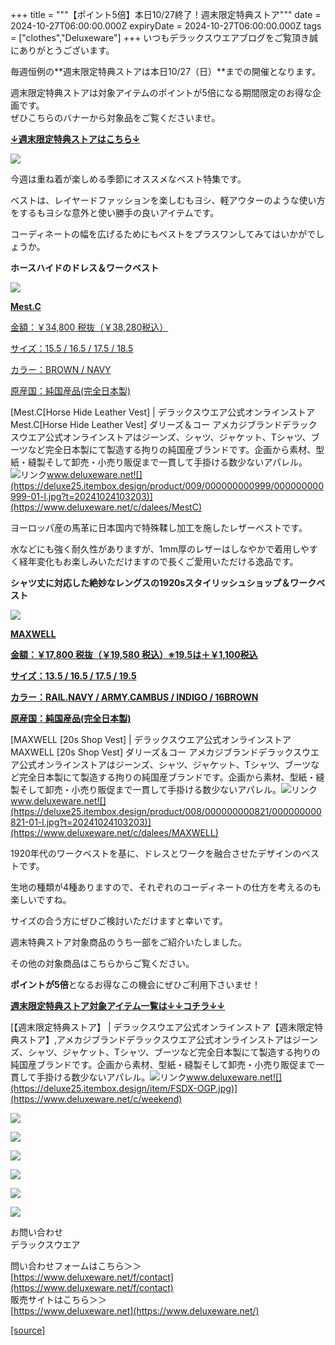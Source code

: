 +++
title = """【ポイント5倍】本日10/27終了！週末限定特典ストア"""
date = 2024-10-27T06:00:00.000Z
expiryDate = 2024-10-27T06:00:00.000Z
tags = ["clothes","Deluxeware"]
+++
いつもデラックスウエアブログをご覧頂き誠にありがとうございます。

毎週恒例の**週末限定特典ストアは本日10/27（日）**までの開催となります。

週末限定特典ストアは対象アイテムのポイントが5倍になる期間限定のお得な企画です。  
ぜひこちらのバナーから対象品をご覧くださいませ。

**[↓週末限定特典ストアはこちら↓](https://www.deluxeware.net/c/weekend)**

[![](https://stat.ameba.jp/user_images/20240928/11/deluxeware/6c/d3/j/o1200050015491461589.jpg)](https://www.deluxeware.net/c/weekend)

今週は重ね着が楽しめる季節にオススメなベスト特集です。

ベストは、レイヤードファッションを楽しむもヨシ、軽アウターのような使い方をするもヨシな意外と使い勝手の良いアイテムです。

コーディネートの幅を広げるためにもベストをプラスワンしてみてはいかがでしょうか。

**ホースハイドのドレス＆ワークベスト**

[![](https://stat.ameba.jp/user_images/20241025/12/deluxeware/54/33/j/o0800080015501984917.jpg)](https://www.deluxeware.net/c/dalees/MestC)

**[Mest.C](https://www.deluxeware.net/c/dalees/MestC)**

[金額：￥34,800 税抜（￥38,280税込）](https://www.deluxeware.net/c/dalees/MestC)

[サイズ：15.5 / 16.5 / 17.5 / 18.5](https://www.deluxeware.net/c/dalees/MestC)

[カラー：BROWN / NAVY](https://www.deluxeware.net/c/dalees/MestC)

[原産国：純国産品(完全日本製)](https://www.deluxeware.net/c/dalees/MestC)

[Mest.C\[Horse Hide Leather Vest\] | デラックスウエア公式オンラインストアMest.C\[Horse Hide Leather Vest\] ダリーズ＆コー アメカジブランドデラックスウエア公式オンラインストアはジーンズ、シャツ、ジャケット、Tシャツ、ブーツなど完全日本製にて製造する拘りの純国産ブランドです。企画から素材、型紙・縫製そして卸売・小売り販促まで一貫して手掛ける数少ないアパレル。![リンク](https://c.stat100.ameba.jp/ameblo/symbols/v3.20.0/svg/gray/editor_link.svg)www.deluxeware.net![](https://deluxe25.itembox.design/product/009/000000000999/000000000999-01-l.jpg?t=20241024103203)](https://www.deluxeware.net/c/dalees/MestC)

ヨーロッパ産の馬革に日本国内で特殊鞣し加工を施したレザーベストです。

水などにも強く耐久性がありますが、1mm厚のレザーはしなやかで着用しやすく経年変化もお楽しみいただけますので長くご愛用いただける逸品です。

**シャツ丈に対応した絶妙なレングスの1920sスタイリッシュショップ＆ワークベスト**

[![](https://stat.ameba.jp/user_images/20241025/12/deluxeware/02/9d/j/o0800080015501984929.jpg)](https://www.deluxeware.net/c/dalees/MAXWELL)

**[MAXWELL](https://www.deluxeware.net/c/dalees/MAXWELL)**

**[金額：￥17,800 税抜（￥19,580 税込）※19.5は＋￥1,100税込](https://www.deluxeware.net/c/dalees/MAXWELL)**

**[サイズ：13.5 / 16.5 / 17.5 / 19.5](https://www.deluxeware.net/c/dalees/MAXWELL)**

**[カラー：RAIL.NAVY / ARMY.CAMBUS / INDIGO / 16BROWN](https://www.deluxeware.net/c/dalees/MAXWELL)**

**[原産国：純国産品(完全日本製)](https://www.deluxeware.net/c/dalees/MAXWELL)**

[MAXWELL \[20s Shop Vest\] | デラックスウエア公式オンラインストアMAXWELL \[20s Shop Vest\] ダリーズ＆コー アメカジブランドデラックスウエア公式オンラインストアはジーンズ、シャツ、ジャケット、Tシャツ、ブーツなど完全日本製にて製造する拘りの純国産ブランドです。企画から素材、型紙・縫製そして卸売・小売り販促まで一貫して手掛ける数少ないアパレル。![リンク](https://c.stat100.ameba.jp/ameblo/symbols/v3.20.0/svg/gray/editor_link.svg)www.deluxeware.net![](https://deluxe25.itembox.design/product/008/000000000821/000000000821-01-l.jpg?t=20241024103203)](https://www.deluxeware.net/c/dalees/MAXWELL)

1920年代のワークベストを基に、ドレスとワークを融合させたデザインのベストです。

生地の種類が4種ありますので、それぞれのコーディネートの仕方を考えるのも楽しいですね。

サイズの合う方にぜひご検討いただけますと幸いです。

週末特典ストア対象商品のうち一部をご紹介いたしました。

その他の対象商品はこちらからご覧ください。

**ポイントが5倍**となるお得なこの機会にぜひご利用下さいませ！

**[週末限定特典ストア対象アイテム一覧は↓↓コチラ↓↓](https://www.deluxeware.net/c/weekend)**

[【週末限定特典ストア】 | デラックスウエア公式オンラインストア【週末限定特典ストア】,アメカジブランドデラックスウエア公式オンラインストアはジーンズ、シャツ、ジャケット、Tシャツ、ブーツなど完全日本製にて製造する拘りの純国産ブランドです。企画から素材、型紙・縫製そして卸売・小売り販促まで一貫して手掛ける数少ないアパレル。![リンク](https://c.stat100.ameba.jp/ameblo/symbols/v3.20.0/svg/gray/editor_link.svg)www.deluxeware.net![](https://deluxe25.itembox.design/item/FSDX-OGP.jpg)](https://www.deluxeware.net/c/weekend)

[![](https://stat.ameba.jp/user_images/20241016/14/deluxeware/bc/37/j/o0930015015498595508.jpg?caw=800)](https://www.deluxeware.net/c/tokusyu)

[![](https://stat.ameba.jp/user_images/20241007/16/deluxeware/df/96/j/o0800026015495163803.jpg?caw=800)](https://www.deluxeware.net/)

[![](https://stat.ameba.jp/user_images/20240614/12/deluxeware/fb/b4/j/o0800026015451324172.jpg?caw=800)](https://www.deluxeware.net/c/2024FWreserveall)

[![](https://stat.ameba.jp/user_images/20240315/15/deluxeware/04/7f/j/o0800026015413271803.jpg?caw=800)](https://www.instagram.com/deluxeware/?hl=ja)

[![](https://stat.ameba.jp/user_images/20220415/12/deluxeware/3b/ce/j/o0800026015103175481.jpg?caw=800)](https://www.deluxeware.net/f/headstore)

[![](https://stat.ameba.jp/user_images/20220415/12/deluxeware/d7/c6/j/o0800026015103175487.jpg?caw=800)](https://www.deluxeware.net/)

お問い合わせ  
デラックスウエア

問い合わせフォームはこちら＞＞  
[https://www.deluxeware.net/f/contact](https://www.deluxeware.net/f/contact)  
販売サイトはこちら＞＞  
[https://www.deluxeware.net](https://www.deluxeware.net/)

[[source]](https://ameblo.jp/deluxeware/entry-12872556047.html)
